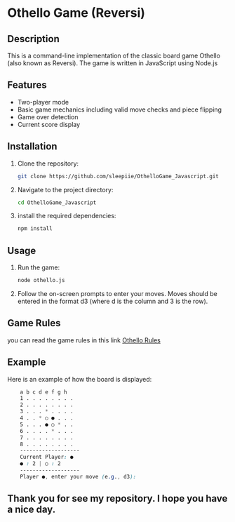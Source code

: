 # Othello Game (Reversi)

## Description

This is a command-line implementation of the classic board game Othello (also known as Reversi). The game is written in JavaScript using Node.js

## Features

- Two-player mode
- Basic game mechanics including valid move checks and piece flipping
- Game over detection
- Current score display

## Installation

1. Clone the repository:

   ```bash
   git clone https://github.com/sleepiie/OthelloGame_Javascript.git

2. Navigate to the project directory:
    ```bash
    cd OthelloGame_Javascript

3. install the required dependencies:
    ```bash
    npm install

## Usage

1. Run the game:
    ```bash
    node othello.js
2. Follow the on-screen prompts to enter your moves. Moves should be entered in the format d3 (where d is the column and 3 is the row).

## Game Rules

you can read the game rules in this link [Othello Rules](https://www.worldothello.org/about/about-othello/othello-rules/official-rules/english)

## Example
Here is an example of how the board is displayed:

```css
    a b c d e f g h
    1 . . . . . . . .
    2 . . . . . . . .
    3 . . . * . . . .
    4 . . * ○ ● . . .
    5 . . . ● ○ * . .
    6 . . . . * . . .
    7 . . . . . . . .
    8 . . . . . . . .
    -------------------
    Current Player: ●
    ● : 2 | ○ : 2
    -------------------
    Player ●, enter your move (e.g., d3):
```

## Thank you for see my repository. I hope you have a nice day.


